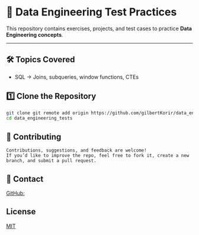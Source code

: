 # 📘 Data Engineering Test Practices
 This repository contains exercises, projects, and test cases to practice **Data Engineering concepts**.  

---

## 🛠️ Topics Covered
+ SQL → Joins, subqueries, window functions, CTEs

## 1️⃣ Clone the Repository
```bash
git clone git remote add origin https://github.com/gilbertKorir/data_engineering_tests.git
cd data_engineering_tests 
```

## 🤝 Contributing
    Contributions, suggestions, and feedback are welcome!
    If you’d like to improve the repo, feel free to fork it, create a new branch, and submit a pull request.

## 📧 Contact
[GitHub:](https://github.com/gilbertKorir)

## License
  [MIT](https://opensource.org/license/mit)